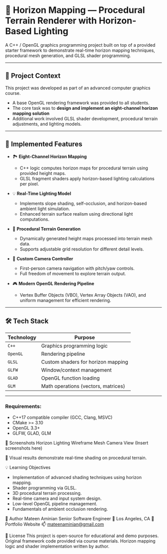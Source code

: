 # 🌄 Horizon Mapping — Procedural Terrain Renderer with Horizon-Based Lighting

A C++ / OpenGL graphics programming project built on top of a provided starter framework to demonstrate real-time horizon mapping techniques, procedural mesh generation, and GLSL shader programming.

---

## 📖 Project Context

This project was developed as part of an advanced computer graphics course.  
- A base OpenGL rendering framework was provided to all students.
- The core task was to **design and implement an eight-channel horizon mapping solution**
- Additional work involved GLSL shader development, procedural terrain adjustments, and lighting models.

---

## 🎯 Implemented Features

- 🏞 **Eight-Channel Horizon Mapping**
  - C++ logic computes horizon maps for procedural terrain using provided height maps.
  - GLSL fragment shaders apply horizon-based lighting calculations per pixel.

- 💡 **Real-Time Lighting Model**
  - Implements slope shading, self-occlusion, and horizon-based ambient light simulation.
  - Enhanced terrain surface realism using directional light computations.

- 🔢 **Procedural Terrain Generation**
  - Dynamically generated height maps processed into terrain mesh data.
  - Supports adjustable grid resolution for different detail levels.

- 🎯 **Custom Camera Controller**
  - First-person camera navigation with pitch/yaw controls.
  - Full freedom of movement to explore terrain output.

- 🎮 **Modern OpenGL Rendering Pipeline**
  - Vertex Buffer Objects (VBO), Vertex Array Objects (VAO), and uniform management for efficient rendering.

---

## 🛠️ Tech Stack

| Technology | Purpose |
|-------------|---------|
| `C++` | Graphics programming logic |
| `OpenGL` | Rendering pipeline |
| `GLSL` | Custom shaders for horizon mapping |
| `GLFW` | Window/context management |
| `GLAD` | OpenGL function loading |
| `GLM` | Math operations (vectors, matrices) |

---

### Requirements:

- C++17 compatible compiler (GCC, Clang, MSVC)
- CMake >= 3.10
- OpenGL 3.3+
- GLFW, GLAD, GLM

📸 Screenshots
Horizon Lighting	Wireframe Mesh	Camera View
(Insert screenshots here)		

📁 Visual results demonstrate real-time shading on procedural terrain.

💡 Learning Objectives
- Implementation of advanced shading techniques using horizon mapping.
- Shader programming via GLSL.
- 3D procedural terrain processing.
- Real-time camera and input system design.
- Low-level OpenGL pipeline management.
- Fundamentals of ambient occlusion rendering.

👤 Author
Mateen Aminian
Senior Software Engineer
📍 Los Angeles, CA
🔗 Portfolio Website
📫 mateenaminian@gmail.com

📝 License
This project is open-source for educational and demo purposes.
Original framework code provided via course materials. Horizon mapping logic and shader implementation written by author.
